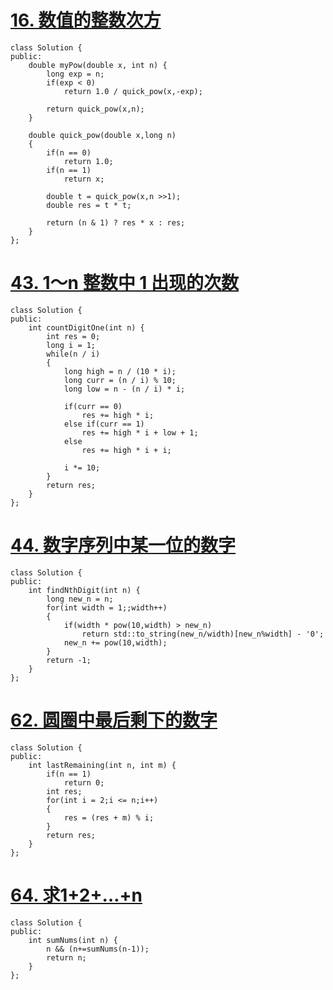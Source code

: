 # [16. 数值的整数次方](https://leetcode-cn.com/problems/shu-zhi-de-zheng-shu-ci-fang-lcof/)

```
class Solution {
public:
    double myPow(double x, int n) {
        long exp = n;
        if(exp < 0)
            return 1.0 / quick_pow(x,-exp);
        
        return quick_pow(x,n);
    }

    double quick_pow(double x,long n)
    {
        if(n == 0)
            return 1.0;
        if(n == 1)
            return x;
        
        double t = quick_pow(x,n >>1);
        double res = t * t;

        return (n & 1) ? res * x : res;
    }
};
```

# [43. 1～n 整数中 1 出现的次数](https://leetcode-cn.com/problems/1nzheng-shu-zhong-1chu-xian-de-ci-shu-lcof/)

```
class Solution {
public:
    int countDigitOne(int n) {
        int res = 0;
        long i = 1;
        while(n / i)
        {
            long high = n / (10 * i);
            long curr = (n / i) % 10;
            long low = n - (n / i) * i;

            if(curr == 0)
                res += high * i;
            else if(curr == 1)
                res += high * i + low + 1;
            else
                res += high * i + i;
            
            i *= 10;
        }
        return res;
    }
};
```

# [44. 数字序列中某一位的数字](https://leetcode-cn.com/problems/shu-zi-xu-lie-zhong-mou-yi-wei-de-shu-zi-lcof/)

```
class Solution {
public:
    int findNthDigit(int n) {
		long new_n = n;
		for(int width = 1;;width++)
		{
			if(width * pow(10,width) > new_n)
				return std::to_string(new_n/width)[new_n%width] - '0';
			new_n += pow(10,width);
		}
		return -1;
    }
};
```



# [ 62. 圆圈中最后剩下的数字](https://leetcode-cn.com/problems/yuan-quan-zhong-zui-hou-sheng-xia-de-shu-zi-lcof/)

```
class Solution {
public:
    int lastRemaining(int n, int m) {
        if(n == 1)
            return 0;
        int res;
        for(int i = 2;i <= n;i++)
        {
            res = (res + m) % i;
        }
        return res;
    }
};
```

# [64. 求1+2+…+n](https://leetcode-cn.com/problems/qiu-12n-lcof/)

```
class Solution {
public:
    int sumNums(int n) {
        n && (n+=sumNums(n-1));
        return n;
    }
};
```

